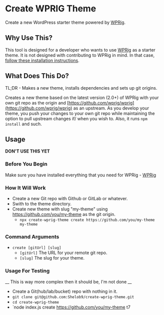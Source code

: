 # Create WPRIG Theme

Create a new WordPress starter theme powered by [WPRig](https://wprig.io/).

## Why Use This?
This tool is designed for a developer who wants to use [WPRig](https://wprig.io/) as a starter theme. It is not designed with contributing to WPRig in mind. In that case, [follow these installation instructions](https://github.com/wprig/wprig#how-to-install-wp-rig).

## What Does This Do?
TL;DR - Makes a new theme, installs dependencies and sets up git origins.

Creates a new theme based on the latest version (2.0+) of WPRig with your own git repo as the origin and [https://github.com/wprig/wprig](https://github.com/wprig/wprig) as an upstream. As you develop your theme, you push your changes to your own git repo while maintaining the option to pull upstream changes if/ when you wish to. Also, it runs `npm install` and such.

## Usage
**DON'T USE THIS YET**

### Before You Begin
Make sure you have installed everything that you need for WPRig - [WPRig](https://wprig.io/)

### How It Will Work
* Create a new Git repo with Github or GitLab or whatever.
* Swith to the theme directory.
* Create new theme with slug "my-theme" using https://github.com/you/my-theme as the git origin.
    * `npx create-wprig-theme create https://github.com/you/my-theme my-theme`
    
### Command Arguments
* `create [gitUrl] [slug]`
   * `[gitUrl]` The URL for your remote git repo.
   * `[slug]` The slug for your theme.
    
### Usage For Testing
__ This is way more complex then it should be, I'm not done __

* Create a Git(hub/lab/bucket) repo with nothing in it.
* `git clone git@github.com:Shelob9/create-wprig-theme.git`
* `cd create-wprig-theme`
* `node index.js create  https://github.com/you/my-theme t7



